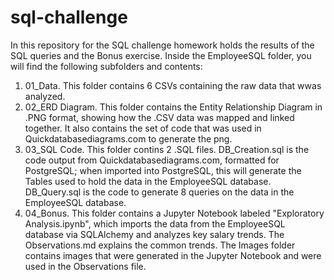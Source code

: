 # sql-challenge


In this repository for the SQL challenge homework holds the results of the SQL queries and the Bonus exercise.
Inside the EmployeeSQL folder, you will find the following subfolders and contents:
1. 01_Data. This folder contains 6 CSVs containing the raw data that wwas analyzed.
2. 02_ERD Diagram. This folder contains the Entity Relationship Diagram in .PNG format, showing how the .CSV data was mapped and linked together. It also contains the set of code that was used in Quickdatabasediagrams.com to generate the png.
3. 03_SQL Code. This folder contins 2 .SQL files. DB_Creation.sql is the code output from Quickdatabasediagrams.com, formatted for PostgreSQL; when imported into PostgreSQL, this will generate the Tables used to hold the data in the EmployeeSQL database. DB_Query.sql is the code to generate 8 queries on the data in the EmployeeSQL database.
4. 04_Bonus. This folder contains a Jupyter Notebook labeled "Exploratory Analysis.ipynb", which imports the data from the EmployeeSQL database via SQLAlchemy and analyzes key salary trends. The Observations.md explains the common trends. The Images folder contains images that were generated in the Jupyter Notebook and were used in the Observations file.

